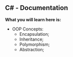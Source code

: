 ## C# - Documentation

**What you will learn here is:**

- OOP Concepts:
  - Encapsulation;
  - Inheritance;
  - Polymorphism;
  - Abstraction;
